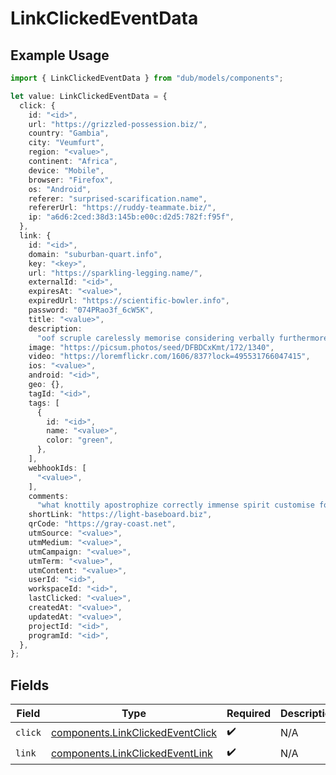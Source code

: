 # LinkClickedEventData

## Example Usage

```typescript
import { LinkClickedEventData } from "dub/models/components";

let value: LinkClickedEventData = {
  click: {
    id: "<id>",
    url: "https://grizzled-possession.biz/",
    country: "Gambia",
    city: "Veumfurt",
    region: "<value>",
    continent: "Africa",
    device: "Mobile",
    browser: "Firefox",
    os: "Android",
    referer: "surprised-scarification.name",
    refererUrl: "https://ruddy-teammate.biz/",
    ip: "a6d6:2ced:38d3:145b:e00c:d2d5:782f:f95f",
  },
  link: {
    id: "<id>",
    domain: "suburban-quart.info",
    key: "<key>",
    url: "https://sparkling-legging.name/",
    externalId: "<id>",
    expiresAt: "<value>",
    expiredUrl: "https://scientific-bowler.info",
    password: "074PRao3f_6cW5K",
    title: "<value>",
    description:
      "oof scruple carelessly memorise considering verbally furthermore yet minority",
    image: "https://picsum.photos/seed/DFBDCxKmt/172/1340",
    video: "https://loremflickr.com/1606/837?lock=495531766047415",
    ios: "<value>",
    android: "<id>",
    geo: {},
    tagId: "<id>",
    tags: [
      {
        id: "<id>",
        name: "<value>",
        color: "green",
      },
    ],
    webhookIds: [
      "<value>",
    ],
    comments:
      "what knottily apostrophize correctly immense spirit customise for notwithstanding degrease nor",
    shortLink: "https://light-baseboard.biz",
    qrCode: "https://gray-coast.net",
    utmSource: "<value>",
    utmMedium: "<value>",
    utmCampaign: "<value>",
    utmTerm: "<value>",
    utmContent: "<value>",
    userId: "<id>",
    workspaceId: "<id>",
    lastClicked: "<value>",
    createdAt: "<value>",
    updatedAt: "<value>",
    projectId: "<id>",
    programId: "<id>",
  },
};
```

## Fields

| Field                                                                                | Type                                                                                 | Required                                                                             | Description                                                                          |
| ------------------------------------------------------------------------------------ | ------------------------------------------------------------------------------------ | ------------------------------------------------------------------------------------ | ------------------------------------------------------------------------------------ |
| `click`                                                                              | [components.LinkClickedEventClick](../../models/components/linkclickedeventclick.md) | :heavy_check_mark:                                                                   | N/A                                                                                  |
| `link`                                                                               | [components.LinkClickedEventLink](../../models/components/linkclickedeventlink.md)   | :heavy_check_mark:                                                                   | N/A                                                                                  |